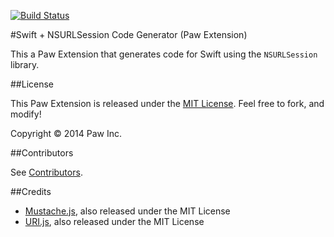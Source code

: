 [![Build Status](https://travis-ci.org/LuckyMarmot/Paw-SwiftNSURLSessionCodeGenerator.svg?branch=master)](https://travis-ci.org/LuckyMarmot/Paw-SwiftNSURLSessionCodeGenerator)

#Swift + NSURLSession Code Generator (Paw Extension)

This a Paw Extension that generates code for Swift using the `NSURLSession` library.

##License

This Paw Extension is released under the [MIT License](LICENSE). Feel free to fork, and modify!

Copyright © 2014 Paw Inc.

##Contributors

See [Contributors](https://github.com/LuckyMarmot/Paw-SwiftNSURLSessionCodeGenerator/graphs/contributors).

##Credits

* [Mustache.js](https://github.com/janl/mustache.js/), also released under the MIT License
* [URI.js](http://medialize.github.io/URI.js/), also released under the MIT License
